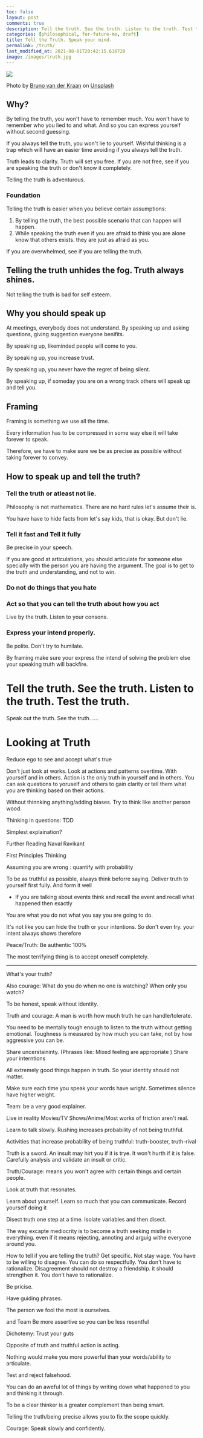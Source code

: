 ```yaml
---
toc: false
layout: post
comments: true
description: Tell the truth. See the truth. Listen to the truth. Test the truth.
categories: [philosophical, for-future-me, draft]
title: Tell the Truth. Speak your mind.
permalink: /truth/
last_modified_at: 2021-08-01T20:42:15.616720
image: /images/truth.jpg
---
```

![](/images/truth.jpg)

Photo by <a href="https://unsplash.com/@brunovdkraan?utm_source=unsplash&utm_medium=referral&utm_content=creditCopyText">Bruno van der Kraan</a> on <a href="https://unsplash.com/s/photos/truth?utm_source=unsplash&utm_medium=referral&utm_content=creditCopyText">Unsplash</a>
  
## Why?

By telling the truth, you won't have to remember much. You won't have to remember who you lied to and what. And so you can express yourself without second guessing.

If you always tell the truth, you won't lie to yourself. Wishful thinking is a trap which will have an easier time avoiding if you always tell the truth.

Truth leads to clarity. Truth will set you free. If you are not free, see if you are speaking the truth or don't know it completely.

Telling the truth is adventurous.

### Foundation

Telling the truth is easier when you believe certain assumptions:

1. By telling the truth, the best possible scenario that can happen will happen.
2. While speaking the truth even if you are afraid to think you are alone know that others exists. they are just as afraid as you.

If you are overwhelmed, see if you are telling the truth. 

## Telling the truth unhides the fog. Truth always shines.

Not telling the truth is bad for self esteem.

## Why you should speak up

At meetings, everybody does not understand. By speaking up and asking questions, giving suggestion everyone benifits.

By speaking up, likeminded people will come to you.

By speaking up, you increase trust.

By speaking up, you never have the regret of being silent.

By speaking up, if someday you are on a wrong track others will speak up and tell you.

## Framing

Framing is something we use all the time.

Every information has to be compressed in some way else it will take forever to speak. 

Therefore, we have to make sure we be as precise as possible without taking forever to convey.

## How to speak up and tell the truth?

### Tell the truth or atleast not lie.

Philosophy is not mathematics. There are no hard rules let's assume their is.

You have have to hide facts from let's say kids, that is okay. But don't lie.

### Tell it fast and Tell it fully
Be precise in your speech.

If you are good at articulations, you should articulate for someone else specially with the person you are having the argument. The goal is to get to the truth and understanding, and not to win.

### Do not do things that you hate
### Act so that you can tell the truth about how you act

Live by the truth. Listen to your consons.

### Express your intend properly.

Be polite. Don't try to humilate. 

By framing make sure your express the intend of solving the problem else your speaking truth will backfire.

# Tell the truth. See the truth. Listen to the truth. Test the truth.

Speak out the truth. See the truth. ....

# Looking at Truth

Reduce ego to see and accept what's true

Don't just look at works. Look at actions and patterns overtime. With yourself and in others. Action is the only truth in yourself and in others. You can ask questions to yoruself and others to gain clarity or tell them what you are thinking based on their actions.

Without thinnking anything/adding biases. Try to think like another person wood.

Thinking in questions: TDD

Simplest explaination?

Further Reading Naval Ravikant

First Principles Thinking

Assuming you are wrong : quantify with probability


To be as truthful as possible, always think beforre saying.
Deliver truth to yourself first fully. And form it well
- If you are talking about events think and recall the event and recall what happened then exactly

You are what you do not what you say you are going to do.

It's not like you can hide the truth or your intentions. So don't even try. your intent always shows
therefore 

Peace/Truth: Be authentic 100%

The most terrifying thing is to accept oneself completely.

---

What's your truth?

Also courage: What do you do when no one is watching? When only you watch? 


To be honest, speak without identity.

Truth and courage: A man is worth how much truth he can handle/tolerate. 

You need to be mentally tough enough to listen to the truth without getting emotional. Toughness is measured by how much you can take, not by how aggressive you can be.


Share uncerstaininty. (Phrases like: Mixed feeling are appropriate )
Share your interntions

All extremely good things happen in truth. So your identity should not matter.

Make sure each time you speak your words have wright. Sometimes silence have higher weight.

Team: be a very good explainer.


Live in reality
Movies/TV Shows/Anime/Most works of friction aren't real.

Learn to talk slowly. Rushing increases probability of not being truthful.

Activities that increase probability of being truthful: truth-booster, truth-rival


Truth is a sword. An insult may hirt you if it is trye. It won't hurth if it is false. Carefully analysis and validate an insult or critic.

Truth/Courage: means you won't agree with certain things and certain people.


Look at truth that resonates.

Learn about yourself. Learn so much that you can communicate. Record yourself doing it

Disect truth one step at a time. Isolate variables and then disect.

The way excapte mediocrity is to become a truth seeking mistle in everything. even if it means rejecting, annoting and arguig withe everyone around you. 


How to tell if you are telling the truth?
Get specific. Not stay wage.
You have to be willing to disagree. You can do so respectfully. You don't have to rationalize. Disagreement should not destroy a friendship. it should strengthen it.
You don't have to rationalize.

Be pricise.

Have guiding phrases.

The person we fool the most is ourselves.

and Team Be more assertive so you can be less resentful

Dichotemy: Trust your guts

Opposite of truth and truthful action is acting.

Nothing would make you more powerful than your words/ability to articulate.

Test and reject falsehood.

You can do an aweful lot of things by writing down what happened to you and thinking it through.

To be a clear thinker is a greater complement than being smart.


Telling the truth/being precise allows you to fix the scope quickly.

Courage: Speak slowly and confidently.